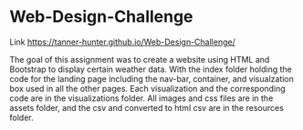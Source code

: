 # Web-Design-Challenge
Link https://tanner-hunter.github.io/Web-Design-Challenge/

The goal of this assignment was to create a website using HTML and Bootstrap to display certain weather data.
With the index folder holding the code for the landing page including the nav-bar, container, and visualzation box used in all the other pages.
Each visualization and the corresponding code are in the visualizations folder. All images and css files are in the assets folder, and the csv and converted to html csv are in the resources folder.
